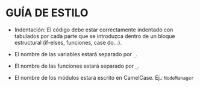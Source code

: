 # GUÍA DE ESTILO

- Indentación: El código debe estar correctamente indentado con tabulados por cada parte que se introduzca dentro de un bloque estructural (if-elses, funciones, case do...).

- El nombre de las variables estará separado por ```_```.

- El nombre de las funciones estará separado por ```_```.

- El nombre de los módulos estará escrito en CamelCase. Ej.: ```NodeManager```
